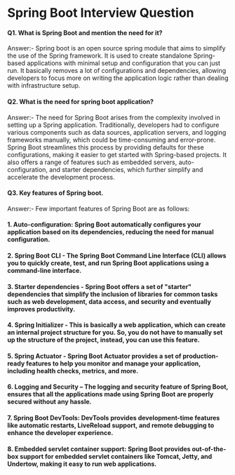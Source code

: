 
# Spring Boot Interview Question


#### Q1. What is Spring Boot and mention the need for it?

Answer:- Spring boot is an open source spring module that aims to simplify the use of the Spring framework. It is used to create standalone Spring-based applications with minimal setup and configuration that you can just run.
It basically removes a lot of configurations and dependencies, allowing developers to focus more on writing the application logic rather than dealing with infrastructure setup.

#### Q2. What is the need for spring boot application?

Answer:-  The need for Spring Boot arises from the complexity involved in setting up a Spring application. 
Traditionally, developers had to configure various components such as data sources, application servers, and logging frameworks manually, which could be time-consuming and error-prone.
Spring Boot streamlines this process by providing defaults for these configurations, making it easier to get started with Spring-based projects. 
It also offers a range of features such as embedded servers, auto-configuration, and starter dependencies, which further simplify and accelerate the development process.

#### Q3. Key features of Spring boot.

Answer:- Few important features of Spring Boot are as follows:

#### 1.  Auto-configuration: Spring Boot automatically configures your application based on its dependencies, reducing the need for manual configuration.

#### 2. Spring Boot CLI - The Spring Boot Command Line Interface (CLI) allows you to quickly create, test, and run Spring Boot applications using a command-line interface.

#### 3. Starter dependencies -  Spring Boot offers a set of "starter" dependencies that simplify the inclusion of libraries for common tasks such as web development, data access, and security and eventually improves productivity.

#### 4. Spring Initializer - This is basically a web application, which can create an internal project structure for you. So, you do not have to manually set up the structure of the project, instead, you can use this feature.

#### 5. Spring Actuator - Spring Boot Actuator provides a set of production-ready features to help you monitor and manage your application, including health checks, metrics, and more.

#### 6. Logging and Security – The logging and security feature of Spring Boot, ensures that all the applications made using Spring Boot are properly secured without any hassle.

#### 7. Spring Boot DevTools: DevTools provides development-time features like automatic restarts, LiveReload support, and remote debugging to enhance the developer experience.

#### 8. Embedded servlet container support: Spring Boot provides out-of-the-box support for embedded servlet containers like Tomcat, Jetty, and Undertow, making it easy to run web applications.





